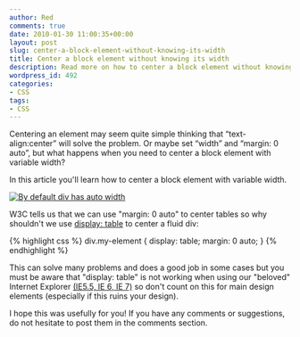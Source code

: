 ```yaml
---
author: Red
comments: true
date: 2010-01-30 11:00:35+00:00
layout: post
slug: center-a-block-element-without-knowing-its-width
title: Center a block element without knowing its width
description: Read more on how to center a block element without knowing its width.
wordpress_id: 492
categories:
- CSS
tags:
- CSS
---
```


Centering an element may seem quite simple thinking that “text-align:center” will solve the problem. Or maybe set “width” and “margin: 0 auto”, but what happens when you need to center a block element with variable width?

In this article you'll learn how to center a block element with variable width.

[![By default div has auto width](http://www.red-team-design.com/wp-content/uploads/2010/01/center-block-element.png)](http://www.red-team-design.com/center-a-block-element-without-knowing-its-width/)

<!-- more -->

W3C tells us that we can use "margin: 0 auto" to center tables so why shouldn't we use [display: table](http://www.w3.org/TR/CSS2/tables.html#table-display) to center a fluid div:

{% highlight css %}
div.my-element {
  display: table;
  margin: 0 auto;
}
{% endhighlight %}

This can solve many problems and does a good job in some cases but you must be aware that "display: table" is not working when using our "beloved" Internet Explorer [(IE5.5, IE 6, IE 7)](http://www.quirksmode.org/css/display.html) so don't count on this for main design elements (especially if this ruins your design).

I hope this was usefully for you! If you have any comments or suggestions, do not hesitate to post them in the comments section.